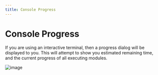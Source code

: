 ```yaml
---
title: Console Progress
---
```


# Console Progress

If you are using an interactive terminal, then a progress dialog will be displayed to you. This will attempt to show you estimated remaining time, and the current progress of all executing modules.

![image](https://github.com/thomhurst/ModularPipelines/assets/30480171/7d85af1e-abfd-40c4-8ef6-5df06baa88d6)

